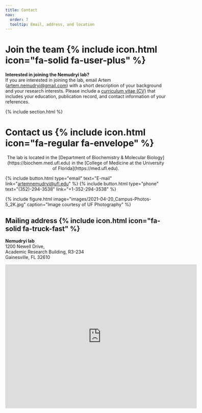 ```yaml
---
title: Contact
nav:
  order: 7
  tooltip: Email, address, and location
---
```


# Join the team {% include icon.html icon="fa-solid fa-user-plus" %}

**Interested in joining the Nemudryi lab?** <br> If you are interested in joining the lab, email Artem ([artem.nemudryi@gmail.com](mailto:artem.nemudryi@gmail.com)) with a short description of your background and your research interests. Please include a [curriculum vitae (CV)](https://hwpi.harvard.edu/files/ocs/files/gsas-cvs-and-cover-letters.pdf) that includes your education, publication record, and contact information of your references.



{% include section.html %}

# Contact us {% include icon.html icon="fa-regular fa-envelope" %}

<div style="text-align: center;">
The lab is located in the [Department of Biochemistry & Molecular Biology](https://biochem.med.ufl.edu) in the [College of Medicine at the University of Florida](https://med.ufl.edu).
</div>

{%
  include button.html
  type="email"
  text="E-mail"
  link="artemnemudryi@ufl.edu"
%}
{%
  include button.html
  type="phone"
  text="(352)-294-3538"
  link="+1-352-294-3538"
%}


{%
  include figure.html
  image="images/2021-04-20_Campus-Photos-5_2K.jpg"
  caption="Image courtesy of UF Photography"
%}







## Mailing address  {% include icon.html icon="fa-solid fa-truck-fast" %}

**Nemudryi lab**<br>
1200 Newell Drive,<br>
Academic Research Building, R3-234<br>
Gainesville, FL 32610


<iframe src="https://www.google.com/maps/embed?pb=!1m18!1m12!1m3!1d1243.1342881912303!2d-82.34467304913134!3d29.641242640555358!2m3!1f0!2f0!3f0!3m2!1i1024!2i768!4f13.1!3m3!1m2!1s0x88e8a39e46823e1d%3A0xa41e264426f835ce!2sUF%20Academic%20Research%20Building%20College%20Of%20Medicine!5e0!3m2!1sen!2sus!4v1713287564714!5m2!1sen!2sus" width="600" height="450" style="border:0;" allowfullscreen="" loading="lazy" referrerpolicy="no-referrer-when-downgrade"></iframe>
<br>





